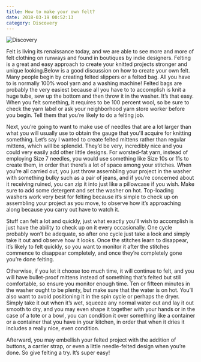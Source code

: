```yaml
---
title: How to make your own felt?
date: 2018-03-19 00:52:13
category: Discovery
---
```


![Discovery](https://www.missglu.com/content/images/2.jpg)

Felt is living its renaissance today, and we are able to see more and more of felt clothing on runways and found in boutiques by indie designers. Felting is a great and easy approach to create your knitted projects stronger and unique looking.Below is a good discussion on how to create your own felt. Many people begin by creating felted slippers or a felted bag. All you have to is normally 100% wool yarn and a washing machine! Felted bags are probably the very easiest because all you have to to accomplish is knit a huge tube, sew up the bottom and then throw it in the washer. It’s that easy. When you felt something, it requires to be 100 percent wool, so be sure to check the yarn label or ask your neighborhood yarn store worker before you begin. Tell them that you’re likely to do a felting job.

Next, you’re going to want to make use of needles that are a lot larger than what you will usually use to obtain the gauge that you'll acquire for knitting something. Let’s say I wanted to create felted mittens rather than regular mittens, which will be splendid. They’d be very, incredibly nice and you could very easily add other little designs. For worsted-fat yarn, instead of employing Size 7 needles, you would use something like Size 10s or 11s to create them, in order that there’s a lot of space among your stitches. When you’re all carried out, you just throw assembling your project in the washer with something bulky such as a pair of jeans, and if you’re concerned about it receiving ruined, you can zip it into just like a pillowcase if you wish. Make sure to add some detergent and set the washer on hot. Top-loading washers work very best for felting because it’s simple to check up on assembling your project as you move, to observe how it’s approaching along because you carry out have to watch it.

Stuff can felt a lot and quickly, just what exactly you’ll wish to accomplish is just have the ability to check up on it every occasionally. One cycle probably won’t be adequate, so after one cycle just take a look and simply take it out and observe how it looks. Once the stitches learn to disappear, it’s likely to felt quickly, so you want to monitor it after the stitches commence to disappear completely, and once they’re completely gone you’re done felting.

Otherwise, if you let it choose too much time, it will continue to felt, and you will have bullet-proof mittens instead of something that’s felted but still comfortable, so ensure you monitor enough time. Ten or fifteen minutes in the washer ought to be plenty, but make sure that the water is on hot. You’ll also want to avoid positioning it in the spin cycle or perhaps the dryer. Simply take it out when it’s wet, squeeze any normal water out and lay it out smooth to dry, and you may even shape it together with your hands or in the case of a tote or a bowl, you can condition it over something like a container or a container that you have in your kitchen, in order that when it dries it includes a really nice, even condition.

Afterward, you may embellish your felted project with the addition of buttons, a carrier strap, or even a little needle-felted design when you’re done. So give felting a try. It’s super easy!